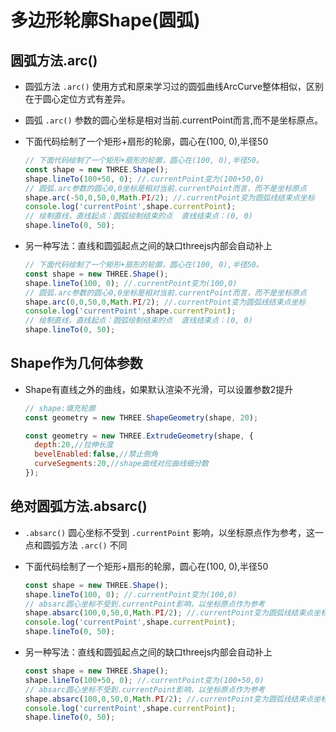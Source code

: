 # 多边形轮廓Shape(圆弧)

## 圆弧方法.arc()

+ 圆弧方法 `.arc()` 使用方式和原来学习过的圆弧曲线ArcCurve整体相似，区别在于圆心定位方式有差异。

+ 圆弧 `.arc()` 参数的圆心坐标是相对当前.currentPoint而言,而不是坐标原点。

+ 下面代码绘制了一个矩形+扇形的轮廓，圆心在(100, 0),半径50

  ```js
  // 下面代码绘制了一个矩形+扇形的轮廓，圆心在(100, 0),半径50。
  const shape = new THREE.Shape();
  shape.lineTo(100+50, 0); //.currentPoint变为(100+50,0)
  // 圆弧.arc参数的圆心0,0坐标是相对当前.currentPoint而言，而不是坐标原点
  shape.arc(-50,0,50,0,Math.PI/2); //.currentPoint变为圆弧线结束点坐标
  console.log('currentPoint',shape.currentPoint);
  // 绘制直线，直线起点：圆弧绘制结束的点  直线结束点：(0, 0)
  shape.lineTo(0, 50);
  ```

+ 另一种写法：直线和圆弧起点之间的缺口threejs内部会自动补上

  ```js
  // 下面代码绘制了一个矩形+扇形的轮廓，圆心在(100, 0),半径50。
  const shape = new THREE.Shape();
  shape.lineTo(100, 0); //.currentPoint变为(100,0)
  // 圆弧.arc参数的圆心0,0坐标是相对当前.currentPoint而言，而不是坐标原点
  shape.arc(0,0,50,0,Math.PI/2); //.currentPoint变为圆弧线结束点坐标
  console.log('currentPoint',shape.currentPoint);
  // 绘制直线，直线起点：圆弧绘制结束的点  直线结束点：(0, 0)
  shape.lineTo(0, 50);
  ```

## Shape作为几何体参数

+ Shape有直线之外的曲线，如果默认渲染不光滑，可以设置参数2提升

  ```js
  // shape:填充轮廓
  const geometry = new THREE.ShapeGeometry(shape, 20);
  ```

  ```js
  const geometry = new THREE.ExtrudeGeometry(shape, {
    depth:20,//拉伸长度
    bevelEnabled:false,//禁止倒角
    curveSegments:20,//shape曲线对应曲线细分数
  });
  ```

## 绝对圆弧方法.absarc()

+ `.absarc()` 圆心坐标不受到 `.currentPoint` 影响，以坐标原点作为参考，这一点和圆弧方法 `.arc()` 不同

+ 下面代码绘制了一个矩形+扇形的轮廓，圆心在(100, 0),半径50

  ```js
  const shape = new THREE.Shape();
  shape.lineTo(100, 0); //.currentPoint变为(100,0)
  // absarc圆心坐标不受到.currentPoint影响，以坐标原点作为参考
  shape.absarc(100,0,50,0,Math.PI/2); //.currentPoint变为圆弧线结束点坐标
  console.log('currentPoint',shape.currentPoint);
  shape.lineTo(0, 50);
  ```

+ 另一种写法：直线和圆弧起点之间的缺口threejs内部会自动补上

  ```js
  const shape = new THREE.Shape();
  shape.lineTo(100+50, 0); //.currentPoint变为(100+50,0)
  // absarc圆心坐标不受到.currentPoint影响，以坐标原点作为参考
  shape.absarc(100,0,50,0,Math.PI/2); //.currentPoint变为圆弧线结束点坐标
  console.log('currentPoint',shape.currentPoint);
  shape.lineTo(0, 50);
  ```
